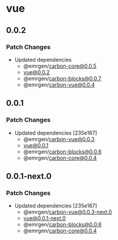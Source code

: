 # vue

## 0.0.2

### Patch Changes

- Updated dependencies
  - @emrgen/carbon-core@0.0.5
  - vue@0.0.2
  - @emrgen/carbon-blocks@0.0.7
  - @emrgen/carbon-vue@0.0.4

## 0.0.1

### Patch Changes

- Updated dependencies [235e167]
  - @emrgen/carbon-vue@0.0.3
  - vue@0.0.1
  - @emrgen/carbon-blocks@0.0.6
  - @emrgen/carbon-core@0.0.4

## 0.0.1-next.0

### Patch Changes

- Updated dependencies [235e167]
  - @emrgen/carbon-vue@0.0.3-next.0
  - vue@0.0.1-next.0
  - @emrgen/carbon-blocks@0.0.6
  - @emrgen/carbon-core@0.0.4
